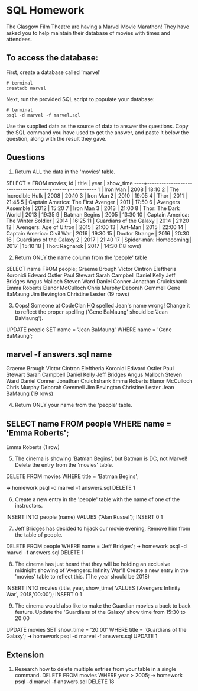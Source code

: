 # SQL Homework

The Glasgow Film Theatre are having a Marvel Movie Marathon! They have asked you to help maintain their database of movies with times and attendees.

## To access the database:

First, create a database called 'marvel'
```
# terminal
createdb marvel
```

Next, run the provided SQL script to populate your database:
```
# terminal
psql -d marvel -f marvel.sql
```

Use the supplied data as the source of data to answer the questions.  Copy the SQL command you have used to get the answer, and paste it below the question, along with the result they gave.

## Questions

1. Return ALL the data in the 'movies' table.

SELECT * FROM movies;
id |                title                | year | show_time
----+-------------------------------------+------+-----------
 1 | Iron Man                            | 2008 | 18:10
 2 | The Incredible Hulk                 | 2008 | 20:10
 3 | Iron Man 2                          | 2010 | 19:05
 4 | Thor                                | 2011 | 21:45
 5 | Captain America: The First Avenger  | 2011 | 17:50
 6 | Avengers Assemble                   | 2012 | 15:20
 7 | Iron Man 3                          | 2013 | 21:00
 8 | Thor: The Dark World                | 2013 | 19:35
 9 | Batman Begins                       | 2005 | 13:30
10 | Captain America: The Winter Soldier | 2014 | 16:25
11 | Guardians of the Galaxy             | 2014 | 21:20
12 | Avengers: Age of Ultron             | 2015 | 21:00
13 | Ant-Man                             | 2015 | 22:00
14 | Captain America: Civil War          | 2016 | 19:30
15 | Doctor Strange                      | 2016 | 20:30
16 | Guardians of the Galaxy 2           | 2017 | 21:40
17 | Spider-man: Homecoming              | 2017 | 15:10
18 | Thor: Ragnarok                      | 2017 | 14:30
(18 rows)



2. Return ONLY the name column from the 'people' table

SELECT name FROM people;
Graeme Brough
Victor Cintron
Eleftheria Koronidi
Edward Ostler
Paul Stewart
Sarah Campbell
Daniel Kelly
Jeff Bridges
Angus Malloch
Steven Ward
Daniel Conner
Jonathan Cruickshank
Emma Roberts
Elanor McCulloch
Chris Murphy
Deborah Gemmell
Gene BaMaung
Jim Bevington
Christine Lester
(19 rows)

3. Oops! Someone at CodeClan HQ spelled Jean's name wrong! Change it to reflect the proper spelling ('Gene BaMaung' should be 'Jean BaMaung').

UPDATE people SET name  = 'Jean BaMaung' WHERE name = 'Gene BaMaung';

marvel -f answers.sql
         name         
----------------------
 Graeme Brough
 Victor Cintron
 Eleftheria Koronidi
 Edward Ostler
 Paul Stewart
 Sarah Campbell
 Daniel Kelly
 Jeff Bridges
 Angus Malloch
 Steven Ward
 Daniel Conner
 Jonathan Cruickshank
 Emma Roberts
 Elanor McCulloch
 Chris Murphy
 Deborah Gemmell
 Jim Bevington
 Christine Lester
 Jean BaMaung
(19 rows)



4. Return ONLY your name from the 'people' table.

SELECT name FROM people WHERE name = 'Emma Roberts';
--------------
 Emma Roberts
(1 row)

5. The cinema is showing 'Batman Begins', but Batman is DC, not Marvel! Delete the entry from the 'movies' table.

DELETE FROM movies WHERE title = 'Batman Begins';

➜  homework psql -d marvel -f answers.sql
DELETE 1

6. Create a new entry in the 'people' table with the name of one of the instructors.


INSERT INTO people (name) VALUES ('Alan Russel');
INSERT 0 1

7. Jeff Bridges has decided to hijack our movie evening, Remove him from the table of people.

DELETE FROM people WHERE name = 'Jeff Bridges';
➜  homework psql -d marvel -f answers.sql
DELETE 1


8. The cinema has just heard that they will be holding an exclusive midnight showing of 'Avengers: Infinity War'!! Create a new entry in the 'movies' table to reflect this. (The year should be 2018)

INSERT INTO movies (title, year, show_time) VALUES ('Avengers Infinity War', 2018,'00:00');
INSERT 0 1


9. The cinema would also like to make the Guardian movies a back to back feature. Update the 'Guardians of the Galaxy' show time from 15:30 to 20:00

UPDATE movies SET show_time = '20:00' WHERE title = 'Guardians of the Galaxy';
➜  homework psql -d marvel -f answers.sql
UPDATE 1


## Extension

1. Research how to delete multiple entries from your table in a single command.
DELETE FROM movies WHERE year > 2005;
➜  homework psql -d marvel -f answers.sql
DELETE 18
